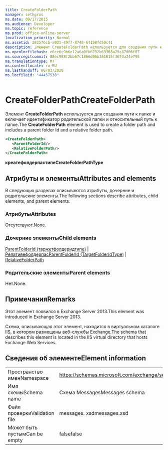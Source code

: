 ```yaml
---
title: CreateFolderPath
manager: sethgros
ms.date: 09/17/2015
ms.audience: Developer
ms.topic: reference
ms.prod: office-online-server
localization_priority: Normal
ms.assetid: 282576cb-a921-49f7-8748-64158fd50c41
description: Элемент CreateFolderPath используется для создания пути к папке и включает идентификатор родительской папки и относительный путь к папке.
ms.openlocfilehash: e6ce6c9b6e12a6a0fb6792b63368a79c87d06f07
ms.sourcegitcommit: 88ec988f2bb67c1866d06b361615f3674a24e795
ms.translationtype: MT
ms.contentlocale: ru-RU
ms.lasthandoff: 06/03/2020
ms.locfileid: "44457538"
---
```

# <a name="createfolderpath"></a><span data-ttu-id="74989-103">CreateFolderPath</span><span class="sxs-lookup"><span data-stu-id="74989-103">CreateFolderPath</span></span>

<span data-ttu-id="74989-104">Элемент **CreateFolderPath** используется для создания пути к папке и включает идентификатор родительской папки и относительный путь к папке.</span><span class="sxs-lookup"><span data-stu-id="74989-104">The **CreateFolderPath** element is used to create a folder path and includes a parent folder Id and a relative folder path.</span></span> 
  
```XML
<CreateFolderPath>
   <ParentFolderId/>
   <RelativeFolderPath/>
</CreateFolderPath>
```

 <span data-ttu-id="74989-105">**креатефолдерпастипе**</span><span class="sxs-lookup"><span data-stu-id="74989-105">**CreateFolderPathType**</span></span>
## <a name="attributes-and-elements"></a><span data-ttu-id="74989-106">Атрибуты и элементы</span><span class="sxs-lookup"><span data-stu-id="74989-106">Attributes and elements</span></span>

<span data-ttu-id="74989-107">В следующих разделах описываются атрибуты, дочерние и родительские элементы.</span><span class="sxs-lookup"><span data-stu-id="74989-107">The following sections describe attributes, child elements, and parent elements.</span></span>
  
### <a name="attributes"></a><span data-ttu-id="74989-108">Атрибуты</span><span class="sxs-lookup"><span data-stu-id="74989-108">Attributes</span></span>

<span data-ttu-id="74989-109">Отсутствуют.</span><span class="sxs-lookup"><span data-stu-id="74989-109">None.</span></span>
  
### <a name="child-elements"></a><span data-ttu-id="74989-110">Дочерние элементы</span><span class="sxs-lookup"><span data-stu-id="74989-110">Child elements</span></span>

<span data-ttu-id="74989-111">[ParentFolderId (таржетфолдеридтипе)](parentfolderid-targetfolderidtype.md)  |  [Релативефолдерпас](relativefolderpath.md)</span><span class="sxs-lookup"><span data-stu-id="74989-111">[ParentFolderId (TargetFolderIdType)](parentfolderid-targetfolderidtype.md) | [RelativeFolderPath](relativefolderpath.md)</span></span>
  
### <a name="parent-elements"></a><span data-ttu-id="74989-112">Родительские элементы</span><span class="sxs-lookup"><span data-stu-id="74989-112">Parent elements</span></span>

<span data-ttu-id="74989-113">Нет.</span><span class="sxs-lookup"><span data-stu-id="74989-113">None.</span></span>
  
## <a name="remarks"></a><span data-ttu-id="74989-114">Примечания</span><span class="sxs-lookup"><span data-stu-id="74989-114">Remarks</span></span>

<span data-ttu-id="74989-115">Этот элемент появился в Exchange Server 2013.</span><span class="sxs-lookup"><span data-stu-id="74989-115">This element was introduced in Exchange Server 2013.</span></span>
  
<span data-ttu-id="74989-116">Схема, описывающая этот элемент, находится в виртуальном каталоге IIS, в котором размещены веб-службы Exchange.</span><span class="sxs-lookup"><span data-stu-id="74989-116">The schema that describes this element is located in the IIS virtual directory that hosts Exchange Web Services.</span></span>
  
## <a name="element-information"></a><span data-ttu-id="74989-117">Сведения об элементе</span><span class="sxs-lookup"><span data-stu-id="74989-117">Element information</span></span>

|||
|:-----|:-----|
|<span data-ttu-id="74989-118">Пространство имен</span><span class="sxs-lookup"><span data-stu-id="74989-118">Namespace</span></span>  <br/> |https://schemas.microsoft.com/exchange/services/2006/messages  <br/> |
|<span data-ttu-id="74989-119">Имя схемы</span><span class="sxs-lookup"><span data-stu-id="74989-119">Schema name</span></span>  <br/> |<span data-ttu-id="74989-120">Схема Messages</span><span class="sxs-lookup"><span data-stu-id="74989-120">Messages schema</span></span>  <br/> |
|<span data-ttu-id="74989-121">Файл проверки</span><span class="sxs-lookup"><span data-stu-id="74989-121">Validation file</span></span>  <br/> |<span data-ttu-id="74989-122">messages. xsd</span><span class="sxs-lookup"><span data-stu-id="74989-122">messages.xsd</span></span>  <br/> |
|<span data-ttu-id="74989-123">Может быть пустым</span><span class="sxs-lookup"><span data-stu-id="74989-123">Can be empty</span></span>  <br/> |<span data-ttu-id="74989-124">false</span><span class="sxs-lookup"><span data-stu-id="74989-124">false</span></span>  <br/> |
   

